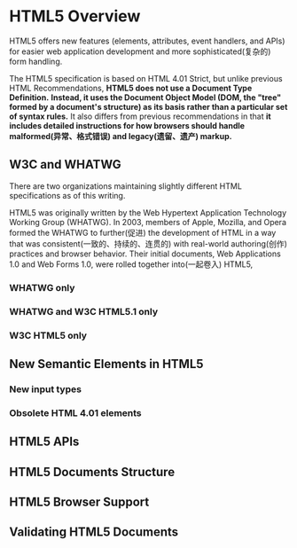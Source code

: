 # HTML5 Overview

HTML5 offers new features (elements, attributes, event handlers, and APIs) for easier web application development and more sophisticated(复杂的) form handling.

The HTML5 specification is based on HTML 4.01 Strict, but unlike previous HTML Recommendations, **HTML5 does not use a Document Type Definition.** **Instead, it uses the Document Object Model (DOM, the "tree" formed by a document's structure) as its basis rather than a particular set of syntax rules.** It also differs from previous recommendations in that **it includes detailed instructions for how browsers should handle malformed(异常、格式错误) and legacy(遗留、遗产) markup.**

## W3C and WHATWG

There are two organizations maintaining slightly different HTML specifications as of this writing.

HTML5 was originally written by the Web Hypertext Application Technology Working Group (WHATWG). In 2003, members of Apple, Mozilla, and Opera formed the WHATWG to further(促进) the development of HTML in a way that was consistent(一致的、持续的、连贯的) with real-world authoring(创作) practices and browser behavior. Their initial documents, Web Applications 1.0 and Web Forms 1.0, were rolled together into(一起卷入) HTML5, 

### WHATWG only

### WHATWG and W3C HTML5.1 only

### W3C HTML5 only

## New Semantic Elements in HTML5

### New input types

### Obsolete HTML 4.01 elements

## HTML5 APIs

## HTML5 Documents Structure

## HTML5 Browser Support

## Validating HTML5 Documents